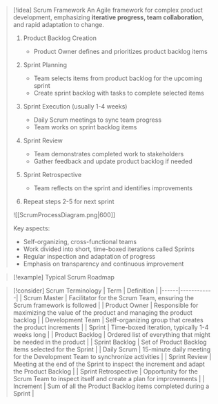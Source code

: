 > [!idea] Scrum Framework
> An Agile framework for complex product development, emphasizing **iterative progress, team collaboration**, and rapid adaptation to change.
> 1. Product Backlog Creation
>    - Product Owner defines and prioritizes product backlog items
> 
> 2. Sprint Planning
>    - Team selects items from product backlog for the upcoming sprint
>    - Create sprint backlog with tasks to complete selected items
> 
> 3. Sprint Execution (usually 1-4 weeks)
>    - Daily Scrum meetings to sync team progress
>    - Team works on sprint backlog items
> 
> 4. Sprint Review
>    - Team demonstrates completed work to stakeholders
>    - Gather feedback and update product backlog if needed
> 
> 5. Sprint Retrospective
>    - Team reflects on the sprint and identifies improvements
> 
> 6. Repeat steps 2-5 for next sprint
> 
> ![[ScrumProcessDiagram.png|600]]
> 
> Key aspects:
> - Self-organizing, cross-functional teams
> - Work divided into short, time-boxed iterations called Sprints
> - Regular inspection and adaptation of progress
> - Emphasis on transparency and continuous improvement


> [!example] Typical Scrum Roadmap



> [!consider] Scrum Terminology
> | Term | Definition |
> |------|------------|
> | Scrum Master | Facilitator for the Scrum Team, ensuring the Scrum framework is followed |
> | Product Owner | Responsible for maximizing the value of the product and managing the product backlog |
> | Development Team | Self-organizing group that creates the product increments |
> | Sprint | Time-boxed iteration, typically 1-4 weeks long |
> | Product Backlog | Ordered list of everything that might be needed in the product |
> | Sprint Backlog | Set of Product Backlog items selected for the Sprint |
> | Daily Scrum | 15-minute daily meeting for the Development Team to synchronize activities |
> | Sprint Review | Meeting at the end of the Sprint to inspect the increment and adapt the Product Backlog |
> | Sprint Retrospective | Opportunity for the Scrum Team to inspect itself and create a plan for improvements |
> | Increment | Sum of all the Product Backlog items completed during a Sprint |
